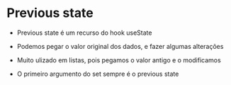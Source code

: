 # Previous state

* Previous state é um recurso do hook useState

* Podemos pegar o valor original dos dados, e fazer algumas alterações

* Muito ulizado em listas, pois pegamos o valor antigo e o modificamos

* O primeiro argumento do set sempre é o previous state